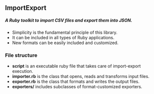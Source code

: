 ## ImportExport

##### *A Ruby toolkit to import CSV files and export them into JSON.*

- Simplicity is the fundamental principle of this library.
- It can be included in all types of Ruby applications.
- New formats can be easily included and customized.

### File structure

- **script** is an executable ruby file that takes care of import-export execution.
- **importer.rb** is the class that opens, reads and transforms input files.
- **exporter.rb** is the class that formats and writes the output files.
- **exporters/** includes subclasses of format-customized exporters.

